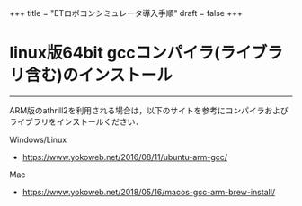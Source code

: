 +++
title = "ETロボコンシミュレータ導入手順"
draft = false
+++

# linux版64bit gccコンパイラ(ライブラリ含む)のインストール

------

ARM版のathrill2を利用される場合は，以下のサイトを参考にコンパイラおよびライブラリをインストールください．

Windows/Linux

- https://www.yokoweb.net/2016/08/11/ubuntu-arm-gcc/

Mac

- https://www.yokoweb.net/2018/05/16/macos-gcc-arm-brew-install/